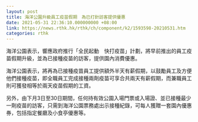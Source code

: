 ```yaml
---
layout: post
title: 海洋公園升級員工疫苗假期　為已打針訪客提供優惠
date: 2021-05-31 22:36:10.000000000 +08:00
link: https://news.rthk.hk/rthk/ch/component/k2/1593598-20210531.htm
categories: rthk
---
```


海洋公園表示，響應政府推行「全民起動　快打疫苗」計劃，將早前推出的員工疫苗假期升級，並為已接種疫苗的訪客，提供園內消費優惠。

海洋公園表示，將再為已接種疫苗員工提供額外半天有薪假期，以鼓勵員工及方便他們接種疫苗，即全職員工完成接種兩劑疫苗可享合共兩天有薪假期，而兼職員工則可獲發相等於兩天疫苗假期的工資。

另外，由下月3日至30日期間，任何持有效公園入場門票或入場證、並已接種最少一劑疫苗的訪客，只需到海洋公園票務處出示接種紀錄，可每人獲贈一套園內優惠券，包括指定餐廳及小食亭優惠等。
